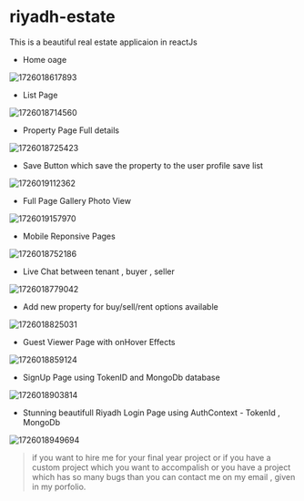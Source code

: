 # riyadh-estate

This is a beautiful real estate applicaion in reactJs

* Home oage

![1726018617893](image/README/1726018617893.png)

* List Page

![1726018714560](image/README/1726018714560.png)

* Property Page Full details

![1726018725423](image/README/1726018725423.png)

* Save Button which save the property to the user profile save list

![1726019112362](image/README/1726019112362.png)

* Full Page Gallery Photo View

![1726019157970](image/README/1726019157970.png)

* Mobile Reponsive Pages

![1726018752186](image/README/1726018752186.png)

* Live Chat between tenant , buyer , seller

![1726018779042](image/README/1726018779042.png)

* Add new property for buy/sell/rent options available

![1726018825031](image/README/1726018825031.png)

* Guest Viewer Page with onHover Effects

![1726018859124](image/README/1726018859124.png)

* SignUp Page using TokenID and MongoDb database

![1726018903814](image/README/1726018903814.png)

* Stunning beautifull Riyadh Login Page using AuthContext - TokenId , MongoDb

![1726018949694](image/README/1726018949694.png)


> if you want to hire me for your final year project or if you have a custom project which you want to accompalish or you have a project which has so many bugs than you can contact me on my email , given in my porfolio.
